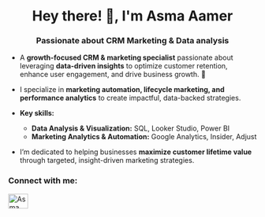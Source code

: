 <h1 align="center">Hey there! 👋, I'm Asma Aamer</h1>
<h3 align="center">Passionate about CRM Marketing & Data analysis</h3>

- A **growth-focused CRM & marketing specialist** passionate about leveraging **data-driven insights** to optimize customer retention, enhance user engagement, and drive business growth. 🚀  

- I specialize in **marketing automation, lifecycle marketing, and performance analytics** to create impactful, data-backed strategies.  

- **Key skills:**  
  - **Data Analysis & Visualization:** SQL, Looker Studio, Power BI  
  - **Marketing Analytics & Automation:** Google Analytics, Insider, Adjust  

- I’m dedicated to helping businesses **maximize customer lifetime value** through targeted, insight-driven marketing strategies.  

<h3 align="left">Connect with me:</h3>
<p align="left">
<a href="https://www.linkedin.com/in/asma-aamer-167138211/" target="blank">
<img align="center" src="https://raw.githubusercontent.com/rahuldkjain/github-profile-readme-generator/master/src/images/icons/Social/linked-in-alt.svg" alt="Asma Aamer LinkedIn" height="30" width="40" />
</a>
</p>
